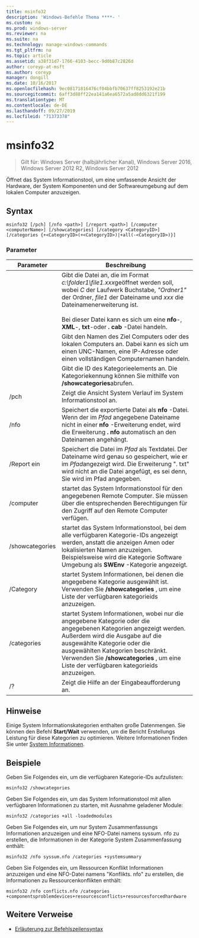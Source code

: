 ```yaml
---
title: msinfo32
description: 'Windows-Befehle Thema ****- '
ms.custom: na
ms.prod: windows-server
ms.reviewer: na
ms.suite: na
ms.technology: manage-windows-commands
ms.tgt_pltfrm: na
ms.topic: article
ms.assetid: a38f31d7-1766-4103-becc-9d0b87c2826d
author: coreyp-at-msft
ms.author: coreyp
manager: dongill
ms.date: 10/16/2017
ms.openlocfilehash: 9ec08171816476cf04bbfb70637ff8253192e21b
ms.sourcegitcommit: 6aff3d88ff22ea141a6ea6572a5ad8dd6321f199
ms.translationtype: MT
ms.contentlocale: de-DE
ms.lasthandoff: 09/27/2019
ms.locfileid: "71373378"
---
```

# <a name="msinfo32"></a>msinfo32

>Gilt für: Windows Server (halbjährlicher Kanal), Windows Server 2016, Windows Server 2012 R2, Windows Server 2012

Öffnet das System Informationstool, um eine umfassende Ansicht der Hardware, der System Komponenten und der Softwareumgebung auf dem lokalen Computer anzuzeigen. 
## <a name="syntax"></a>Syntax
```
msinfo32 [/pch] [/nfo <path>] [/report <path>] [/computer <computerName>] [/showcategories] [/category <CategoryID>] [/categories {+<CategoryID>(+<CategoryID>)|+all(-<CategoryID>)}]
```
### <a name="parameters"></a>Parameter

|    Parameter    |                                                                                                                                 Beschreibung                                                                                                                                  |
|-----------------|------------------------------------------------------------------------------------------------------------------------------------------------------------------------------------------------------------------------------------------------------------------------------|
|     <path>      | Gibt die Datei an, die im Format *c:\folder1\file1.xxx*geöffnet werden soll, wobei *C* der Laufwerk Buchstabe, *"Ordner1"* der Ordner, *file1* der Dateiname und *xxx* die Dateinamenerweiterung ist.<br /><br />Bei dieser Datei kann es sich um eine **nfo**-, **XML**-, **txt**-oder **. cab** -Datei handeln. |
| <computerName>  |                                                                             Gibt den Namen des Ziel Computers oder des lokalen Computers an. Dabei kann es sich um einen UNC-Namen, eine IP-Adresse oder einen vollständigen Computernamen handeln.                                                                              |
|  <CategoryID>   |                                                                                     Gibt die ID des Kategorieelements an. Die Kategoriekennung können Sie mithilfe von **/showcategories**abrufen.                                                                                      |
|      /pch       |                                                                                                       Zeigt die Ansicht System Verlauf im System Informationstool an.                                                                                                       |
|      /nfo       |                                     Speichert die exportierte Datei als **nfo** -Datei. Wenn der im *Pfad* angegebene Dateiname nicht in einer **nfo** -Erweiterung endet, wird die Erweiterung **. nfo** automatisch an den Dateinamen angehängt.                                      |
|     /Report ein     |                                               Speichert die Datei im *Pfad* als Textdatei. Der Dateiname wird genau so gespeichert, wie er im *Pfad*angezeigt wird. Die Erweiterung ". txt" wird nicht an die Datei angefügt, es sei denn, Sie wird im Pfad angegeben.                                                |
|    /computer    |                                                                startet das System Informationstool für den angegebenen Remote Computer. Sie müssen über die entsprechenden Berechtigungen für den Zugriff auf den Remote Computer verfügen.                                                                |
| /showcategories |                         startet das System Informationstool, bei dem alle verfügbaren Kategorie-IDs angezeigt werden, anstatt die anzeigen Amen oder lokalisierten Namen anzuzeigen. Beispielsweise wird die Kategorie Software Umgebung als **SWEnv** -Kategorie angezeigt.                         |
|    /Category    |                                                                     startet System Informationen, bei denen die angegebene Kategorie ausgewählt ist. Verwenden Sie **/showcategories** , um eine Liste der verfügbaren kategorieids anzuzeigen.                                                                     |
|   /categories   |                          startet System Informationen, wobei nur die angegebene Kategorie oder die angegebenen Kategorien angezeigt werden. Außerdem wird die Ausgabe auf die ausgewählte Kategorie oder die ausgewählten Kategorien beschränkt. Verwenden Sie **/showcategories** , um eine Liste der verfügbaren kategorieids anzuzeigen.                          |
|       /?        |                                                                                                                     Zeigt die Hilfe an der Eingabeaufforderung an.                                                                                                                     |

## <a name="remarks"></a>Hinweise
Einige System Informationskategorien enthalten große Datenmengen. Sie können den Befehl **Start/Wait** verwenden, um die Bericht Erstellungs Leistung für diese Kategorien zu optimieren. Weitere Informationen finden Sie unter [System Informationen](https://technet.microsoft.com/library/cc783305(v=ws.10).aspx).
## <a name="BKMK_Examples"></a>Beispiele
Geben Sie Folgendes ein, um die verfügbaren Kategorie-IDs aufzulisten:
```
msinfo32 /showcategories
```
Geben Sie Folgendes ein, um das System Informationstool mit allen verfügbaren Informationen zu starten, mit Ausnahme geladener Module:
```
msinfo32 /categories +all -loadedmodules
```
Geben Sie Folgendes ein, um nur System Zusammenfassungs Informationen anzuzeigen und eine NFO-Datei namens syssum. nfo zu erstellen, die Informationen in der Kategorie System Zusammenfassung enthält:
```
msinfo32 /nfo syssum.nfo /categories +systemsummary
```
Geben Sie Folgendes ein, um Ressourcen Konflikt Informationen anzuzeigen und eine NFO-Datei namens "Konflikts. nfo" zu erstellen, die Informationen zu Ressourcenkonflikten enthält:
```
msinfo32 /nfo conflicts.nfo /categories    +componentsproblemdevices+resourcesconflicts+resourcesforcedhardware
```
## <a name="additional-references"></a>Weitere Verweise
-   [Erläuterung zur Befehlszeilensyntax](command-line-syntax-key.md)

